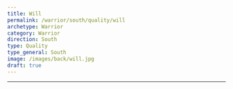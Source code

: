 ```yaml
---
title: Will
permalink: /warrior/south/quality/will
archetype: Warrior
category: Warrior
direction: South
type: Quality
type_general: South
image: /images/back/will.jpg
draft: true
---
```


---
